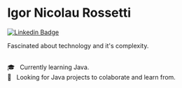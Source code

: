 # Igor Nicolau Rossetti

[![Linkedin Badge](https://img.shields.io/badge/-IgorRossetti-blue?style=flat-square&logo=Linkedin&logoColor=white&link=https://www.linkedin.com/in/igor-nicolau-rossetti-a840b7b4/)](https://www.linkedin.com/in/igor-nicolau-rossetti-a840b7b4/)

Fascinated about technology and it's complexity.

<br/> :mortar_board: &nbsp; Currently learning Java.
<br/> :muscle: &nbsp; Looking for Java projects to colaborate and learn from.

